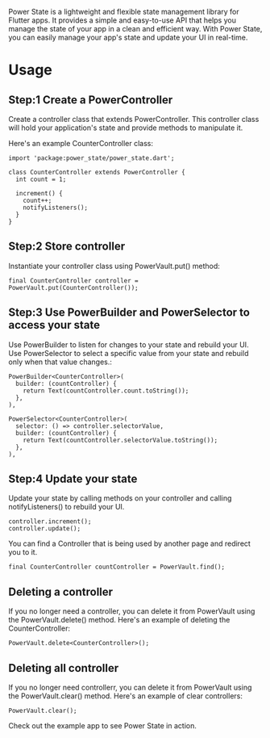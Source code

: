 
Power State is a lightweight and flexible state management library for Flutter apps. It provides a simple and easy-to-use API that helps you manage the state of your app in a clean and efficient way. With Power State, you can easily manage your app's state and update your UI in real-time.

# Usage

## Step:1 Create a PowerController
Create a controller class that extends PowerController. This controller class will hold your application's state and provide methods to manipulate it.

Here's an example CounterController class:
```
import 'package:power_state/power_state.dart';

class CounterController extends PowerController {
  int count = 1;

  increment() {
    count++;
    notifyListeners();
  }
}
```

## Step:2 Store controller

Instantiate your controller class using PowerVault.put() method:

```
final CounterController controller = PowerVault.put(CounterController());
```

## Step:3 Use PowerBuilder and PowerSelector to access your state
Use PowerBuilder to listen for changes to your state and rebuild your UI. Use PowerSelector to select a specific value from your state and rebuild only when that value changes.:

```
PowerBuilder<CounterController>(
  builder: (countController) {
    return Text(countController.count.toString());
  },
),

PowerSelector<CounterController>(
  selector: () => controller.selectorValue,
  builder: (countController) {
    return Text(countController.selectorValue.toString());
  },
),

```   
## Step:4 Update your state
Update your state by calling methods on your controller and calling notifyListeners() to rebuild your UI.

```
controller.increment();
controller.update();
```

You can find a Controller that is being used by another page and redirect you to it.

```
final CounterController countController = PowerVault.find();
```  

## Deleting a controller

If you no longer need a controller, you can delete it from PowerVault using the PowerVault.delete<T>() method. Here's an example of deleting the CounterController:

```
PowerVault.delete<CounterController>();
```  

## Deleting all controller

If you no longer need controllerr, you can delete it from PowerVault using the PowerVault.clear() method. Here's an example of clear controllers:

```
PowerVault.clear();
```  

Check out the example app to see Power State in action.




